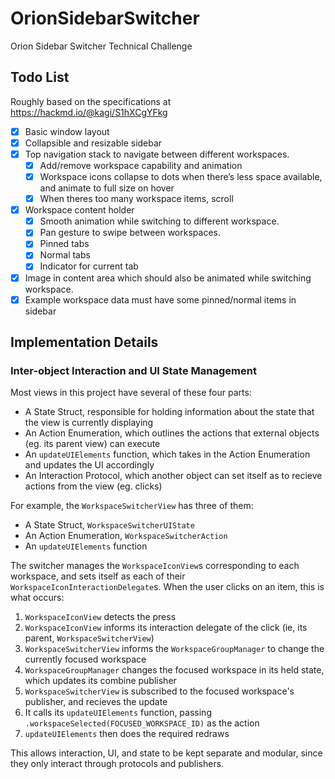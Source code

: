 # OrionSidebarSwitcher
Orion Sidebar Switcher Technical Challenge

## Todo List

Roughly based on the specifications at https://hackmd.io/@kagi/S1hXCgYFkg

- [x] Basic window layout
- [x] Collapsible and resizable sidebar 
- [x] Top navigation stack to navigate between different workspaces.
    - [x] Add/remove workspace capability and animation
    - [x] Workspace icons collapse to dots when there’s less space available, and animate to full size on hover
    - [x] When theres too many workspace items, scroll
- [x] Workspace content holder
    - [x] Smooth animation while switching to different workspace.
    - [x] Pan gesture to swipe between workspaces.
    - [x] Pinned tabs
    - [x] Normal tabs
    - [x] Indicator for current tab
- [x] Image in content area which should also be animated while switching workspace.
- [x] Example workspace data must have some pinned/normal items in sidebar

## Implementation Details

### Inter-object Interaction and UI State Management

Most views in this project have several of these four parts:
- A State Struct, responsible for holding information about the state that the view is currently displaying 
- An Action Enumeration, which outlines the actions that external objects (eg. its parent view) can execute
- An `updateUIElements` function, which takes in the Action Enumeration and updates the UI accordingly
- An Interaction Protocol, which another object can set itself as to recieve actions from the view (eg. clicks)

For example, the `WorkspaceSwitcherView` has three of them:
- A State Struct, `WorkspaceSwitcherUIState`
- An Action Enumeration, `WorkspaceSwitcherAction`
- An `updateUIElements` function

The switcher manages the `WorkspaceIconView`s corresponding to each workspace, and sets itself as each of
their `WorkspaceIconInteractionDelegate`s. When the user clicks on an item, this is what occurs:
1. `WorkspaceIconView` detects the press
2. `WorkspaceIconView` informs its interaction delegate of the click (ie, its parent, `WorkspaceSwitcherView`)
3. `WorkspaceSwitcherView` informs the `WorkspaceGroupManager` to change the currently focused workspace
4. `WorkspaceGroupManager` changes the focused workspace in its held state, which updates its combine publisher
5. `WorkspaceSwitcherView` is subscribed to the focused workspace's publisher, and recieves the update
6. It calls its `updateUIElements` function, passing `.workspaceSelected(FOCUSED_WORKSPACE_ID)` as the action
7. `updateUIElements` then does the required redraws

This allows interaction, UI, and state to be kept separate and modular, since they only interact through protocols
and publishers.
